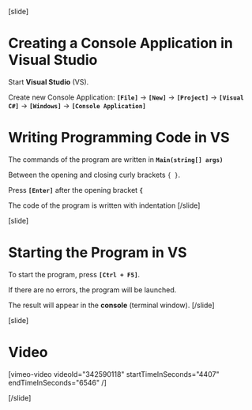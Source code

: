 [slide]
# Creating a Console Application in Visual Studio
Start **Visual Studio** (VS).

Create new Console Application: **`[File]`** -> **`[New]`** -> **`[Project]`** -> **`[Visual C#]`** -> **`[Windows]`** -> **`[Console Application]`**

# Writing Programming Code in VS
The commands of the program are written in **`Main(string[] args)`**

Between the opening and closing curly brackets `{ }`.

Press **`[Enter]`** after the opening bracket **`{`**

The code of the program is written with indentation
[/slide]

[slide]
# Starting the Program in VS
To start the program, press **`[Ctrl + F5]`**.

If there are no errors, the program will be launched.

The result will appear in the **console** (terminal window).
[/slide]

[slide]
# Video

[vimeo-video videoId="342590118" startTimeInSeconds="4407" endTimeInSeconds="6546" /]

[/slide]